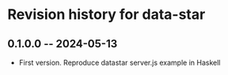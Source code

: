 # Revision history for data-star

## 0.1.0.0 -- 2024-05-13

* First version. Reproduce datastar server.js example in Haskell

